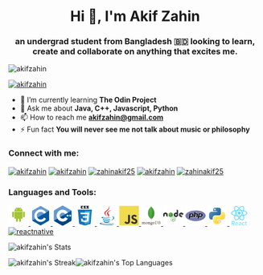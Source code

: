 <h1 align="center">Hi 👋, I'm Akif Zahin</h1>
<h3 align="center">an undergrad student from Bangladesh 🇧🇩 looking to learn, create and collaborate on anything that excites me.</h3>

<p align="left"> <img src="https://komarev.com/ghpvc/?username=akifzahin&label=Profile%20views&color=0e75b6&style=flat" alt="akifzahin" /> </p>

<p align="left"> <a href="https://github.com/ryo-ma/github-profile-trophy"><img src="https://github-profile-trophy.vercel.app/?username=akifzahin&theme=algolia" alt="akifzahin" /></a> </p>


- 🌱 I’m currently learning **The Odin Project**
- 💬 Ask me about **Java, C++, Javascript, Python**
- 📫 How to reach me **akifzahin@gmail.com**
- ⚡ Fun fact **You will never see me not talk about music or philosophy**

<h3 align="left">Connect with me:</h3>
<p align="left">
<a href="https://twitter.com/akifzahin" target="blank"><img align="center" src="https://raw.githubusercontent.com/rahuldkjain/github-profile-readme-generator/master/src/images/icons/Social/twitter.svg" alt="akifzahin" height="30" width="40" /></a>
<a href="https://linkedin.com/in/akifzahin" target="blank"><img align="center" src="https://raw.githubusercontent.com/rahuldkjain/github-profile-readme-generator/master/src/images/icons/Social/linked-in-alt.svg" alt="akifzahin" height="30" width="40" /></a>
<a href="https://fb.com/zahinakif25" target="blank"><img align="center" src="https://raw.githubusercontent.com/rahuldkjain/github-profile-readme-generator/master/src/images/icons/Social/facebook.svg" alt="zahinakif25" height="30" width="40" /></a>
<a href="https://instagram.com/akifzahin" target="blank"><img align="center" src="https://raw.githubusercontent.com/rahuldkjain/github-profile-readme-generator/master/src/images/icons/Social/instagram.svg" alt="akifzahin" height="30" width="40" /></a>
<a href="https://www.leetcode.com/zahinakif25" target="blank"><img align="center" src="https://raw.githubusercontent.com/rahuldkjain/github-profile-readme-generator/master/src/images/icons/Social/leet-code.svg" alt="zahinakif25" height="30" width="40" /></a>
</p>

<h3 align="left">Languages and Tools:</h3>
<p align="left"> <a href="https://developer.android.com" target="_blank" rel="noreferrer"> <img src="https://raw.githubusercontent.com/devicons/devicon/master/icons/android/android-original-wordmark.svg" alt="android" width="40" height="40"/> </a> <a href="https://www.cprogramming.com/" target="_blank" rel="noreferrer"> <img src="https://raw.githubusercontent.com/devicons/devicon/master/icons/c/c-original.svg" alt="c" width="40" height="40"/> </a> <a href="https://www.w3schools.com/cpp/" target="_blank" rel="noreferrer"> <img src="https://raw.githubusercontent.com/devicons/devicon/master/icons/cplusplus/cplusplus-original.svg" alt="cplusplus" width="40" height="40"/> </a> <a href="https://www.w3schools.com/css/" target="_blank" rel="noreferrer"> <img src="https://raw.githubusercontent.com/devicons/devicon/master/icons/css3/css3-original-wordmark.svg" alt="css3" width="40" height="40"/> </a> <a href="https://www.java.com" target="_blank" rel="noreferrer"> <img src="https://raw.githubusercontent.com/devicons/devicon/master/icons/java/java-original.svg" alt="java" width="40" height="40"/> </a> <a href="https://developer.mozilla.org/en-US/docs/Web/JavaScript" target="_blank" rel="noreferrer"> <img src="https://raw.githubusercontent.com/devicons/devicon/master/icons/javascript/javascript-original.svg" alt="javascript" width="40" height="40"/> </a> <a href="https://www.mongodb.com/" target="_blank" rel="noreferrer"> <img src="https://raw.githubusercontent.com/devicons/devicon/master/icons/mongodb/mongodb-original-wordmark.svg" alt="mongodb" width="40" height="40"/> </a> <a href="https://nodejs.org" target="_blank" rel="noreferrer"> <img src="https://raw.githubusercontent.com/devicons/devicon/master/icons/nodejs/nodejs-original-wordmark.svg" alt="nodejs" width="40" height="40"/> </a> <a href="https://www.php.net" target="_blank" rel="noreferrer"> <img src="https://raw.githubusercontent.com/devicons/devicon/master/icons/php/php-original.svg" alt="php" width="40" height="40"/> </a> <a href="https://www.python.org" target="_blank" rel="noreferrer"> <img src="https://raw.githubusercontent.com/devicons/devicon/master/icons/python/python-original.svg" alt="python" width="40" height="40"/> </a> <a href="https://reactjs.org/" target="_blank" rel="noreferrer"> <img src="https://raw.githubusercontent.com/devicons/devicon/master/icons/react/react-original-wordmark.svg" alt="react" width="40" height="40"/> </a> <a href="https://reactnative.dev/" target="_blank" rel="noreferrer"> <img src="https://reactnative.dev/img/header_logo.svg" alt="reactnative" width="40" height="40"/> </a> </p>

![akifzahin's Stats](https://github-readme-stats.vercel.app/api?username=akifzahin&theme=algolia&show_icons=true&hide_border=true&count_private=true)

![akifzahin's Streak](https://github-readme-streak-stats.herokuapp.com/?user=akifzahin&theme=algolia&hide_border=true)![akifzahin's Top Languages](https://github-readme-stats.vercel.app/api/top-langs/?username=akifzahin&theme=algolia&show_icons=true&hide_border=true&layout=compact)
